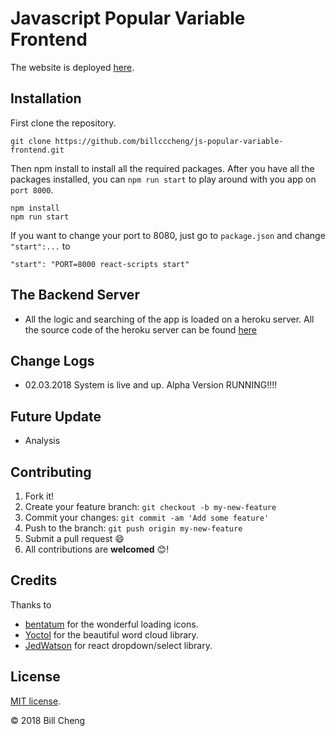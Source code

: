 # Javascript Popular Variable Frontend
The website is deployed [here](https://billcccheng.github.io/js-popular-variable-frontend/).

## Installation
First clone the repository.
```
git clone https://github.com/billcccheng/js-popular-variable-frontend.git
```

Then npm install to install all the required packages. After you have
all the packages installed, you can `npm run start` to play around with you app on `port 8000`.

```
npm install
npm run start
```
If you want to change your port to 8080, just go to `package.json` and change `"start":...` to

```
"start": "PORT=8000 react-scripts start"
```

## The Backend Server
* All the logic and searching of the app is loaded on a heroku server. All the source code of the heroku server can be
found [here](https://github.com/billcccheng/js-popular-variable-frontend-server)

## Change Logs
* 02.03.2018 System is live and up. Alpha Version RUNNING!!!!

## Future Update
* Analysis

## Contributing
1. Fork it!
2. Create your feature branch: `git checkout -b my-new-feature`
3. Commit your changes: `git commit -am 'Add some feature'`
4. Push to the branch: `git push origin my-new-feature`
5. Submit a pull request :smile:
6. All contributions are **welcomed** :blush:!

## Credits
Thanks to 
* [bentatum](https://github.com/bentatum/better-react-spinkit) for the wonderful loading icons.
* [Yoctol](https://github.com/Yoctol/react-d3-cloud) for the beautiful word cloud library.
* [JedWatson](https://github.com/JedWatson/react-select) for react dropdown/select library.

## License
[MIT license](http://opensource.org/licenses/MIT).

© 2018 Bill Cheng
